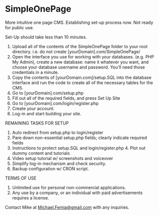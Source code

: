 # SimpleOnePage
More intuitive one page CMS. Establishing set-up process now. Not ready for public use. 

Set-Up should take less than 10 minutes.

1. Upload all of the contents of the SimpleOnePage folder to your root directory. i.e. do not create [yourDomain].com/SimpleOnePage/ 
2. Open the interface you use for working with your databases. (e.g. PHP My Admin), create a new database: name it whatever you want, and choose your database username and password. You'll need those credentials in a minute.
3. Copy the contents of [yourDomain.com]/setup.SQL into the database interface and run the code to create all of the necessary tables for the CMS. 
4. Go to [yourDomain].com/setup.php
5. Fill out all of the required fields, and press Set Up Site
6. Go to [yourDomain].com/login/register.php
7. Create your account. 
8. Log-in and start building your site.

REMAINING TASKS FOR SETUP
1. Auto redirect from setup.php to login/register
2. Pare down non-essential setup.php fields; clearly indicate required fields
3. Instructions to protect setup.SQL and login/register.php
4. Plot out dummy content and tutorials
5. Video setup tutorial w/ screenshots and voiceover
6. Simplify log-in mechanism and check security.
7. Backup configuration w/ CRON script.

TERMS OF USE
1. Unlimited use for personal non-commercial applications.
2. Any use by a company, or an individual with paid advertisements requires a license. 

Contact Mike at Michael.Femia@gmail.com with any inquiries.
